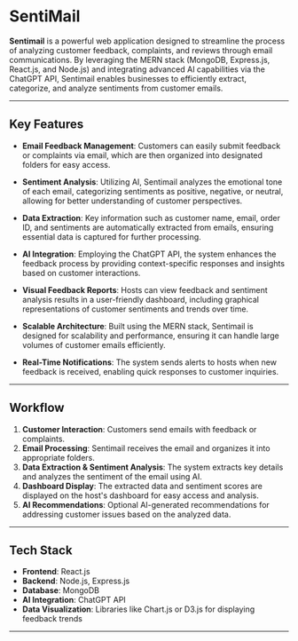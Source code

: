 # SentiMail

**Sentimail** is a powerful web application designed to streamline the process of analyzing customer feedback, complaints, and reviews through email communications. By leveraging the MERN stack (MongoDB, Express.js, React.js, and Node.js) and integrating advanced AI capabilities via the ChatGPT API, Sentimail enables businesses to efficiently extract, categorize, and analyze sentiments from customer emails.

---

## Key Features

- **Email Feedback Management**: Customers can easily submit feedback or complaints via email, which are then organized into designated folders for easy access.
  
- **Sentiment Analysis**: Utilizing AI, Sentimail analyzes the emotional tone of each email, categorizing sentiments as positive, negative, or neutral, allowing for better understanding of customer perspectives.

- **Data Extraction**: Key information such as customer name, email, order ID, and sentiments are automatically extracted from emails, ensuring essential data is captured for further processing.

- **AI Integration**: Employing the ChatGPT API, the system enhances the feedback process by providing context-specific responses and insights based on customer interactions.

- **Visual Feedback Reports**: Hosts can view feedback and sentiment analysis results in a user-friendly dashboard, including graphical representations of customer sentiments and trends over time.

- **Scalable Architecture**: Built using the MERN stack, Sentimail is designed for scalability and performance, ensuring it can handle large volumes of customer emails efficiently.

- **Real-Time Notifications**: The system sends alerts to hosts when new feedback is received, enabling quick responses to customer inquiries.

---

## Workflow

1. **Customer Interaction**: Customers send emails with feedback or complaints.
2. **Email Processing**: Sentimail receives the email and organizes it into appropriate folders.
3. **Data Extraction & Sentiment Analysis**: The system extracts key details and analyzes the sentiment of the email using AI.
4. **Dashboard Display**: The extracted data and sentiment scores are displayed on the host's dashboard for easy access and analysis.
5. **AI Recommendations**: Optional AI-generated recommendations for addressing customer issues based on the analyzed data.

---

## Tech Stack

- **Frontend**: React.js
- **Backend**: Node.js, Express.js
- **Database**: MongoDB
- **AI Integration**: ChatGPT API
- **Data Visualization**: Libraries like Chart.js or D3.js for displaying feedback trends

---


